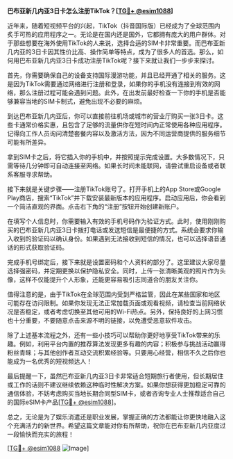 **巴布亚新几内亚3日卡怎么注册TikTok？[[TG💪+ @esim1088](https://t.me/s/esim1088)]**

近年来，随着短视频平台的兴起，TikTok（抖音国际版）已经成为了全球范围内炙手可热的应用程序之一。无论是在国内还是国外，它都拥有庞大的用户群体。对于那些想要在海外使用TikTok的人来说，选择合适的SIM卡非常重要。而巴布亚新几内亚的3日卡因其性价比高、操作简单等特点，成为了很多人的首选。那么，如何用巴布亚新几内亚3日卡成功注册TikTok呢？接下来就让我们一步步来探讨。

首先，你需要确保自己的设备支持国际漫游功能，并且已经开通了相关的服务。这是因为TikTok需要通过网络进行注册和登录，如果你的手机没有连接到有效的网络，那么注册过程可能会遇到问题。此外，在出发前最好检查一下你的手机是否能够兼容当地的SIM卡制式，避免出现不必要的麻烦。

到达巴布亚新几内亚后，你可以直接前往机场或城市的营业厅购买一张3日卡。这些卡通常价格实惠，且包含了足够的流量供你在短时间内正常使用各种应用程序。记得向工作人员询问清楚套餐内容以及激活方法，因为不同运营商提供的服务细节可能有所差异。

拿到SIM卡之后，将它插入你的手机中，并按照提示完成设置。大多数情况下，只需等待几分钟即可自动连接至网络。如果长时间未能联网，请尝试重启设备或者联系客服寻求帮助。

接下来就是关键步骤——注册TikTok账号了。打开手机上的App Store或Google Play商店，搜索“TikTok”并下载安装最新版本的应用程序。启动应用后，你会看到一个简洁直观的界面。点击右下角的“注册”按钮开始创建新账户。

在填写个人信息时，你需要输入有效的手机号码作为验证方式。此时，使用刚刚购买的巴布亚新几内亚3日卡拨打电话或发送短信是最便捷的方式。系统会要求你输入收到的验证码以确认身份。如果遇到无法接收到短信的情况，也可以选择语音通话的形式获取验证码。

完成手机号绑定后，接下来就是设置密码和个人资料的部分了。这里建议大家尽量选择强密码，并定期更换以保护隐私安全。同时，上传一张清晰美观的照片作为头像，这样不仅能提升个人形象，还能更容易吸引志同道合的朋友关注你。

值得注意的是，由于TikTok在全球范围内受到严格监管，因此在某些国家和地区可能存在访问限制。如果你发现无法正常加载页面或观看视频，请检查当前网络状况是否稳定，或者考虑切换至其他可用的Wi-Fi热点。另外，保持良好的上网习惯也十分重要，不要随意点击来源不明的链接，以免遭受恶意软件攻击。

除了上述基本流程之外，还有一些小技巧可以帮助你更好地享受TikTok带来的乐趣。例如，利用平台内置的推荐算法发现更多有趣的内容；积极参与挑战活动赢得粉丝青睐；与其他创作者互动交流积累经验等。只要用心经营，相信不久之后你也能成为一名优秀的短视频达人！

最后提醒一下，虽然巴布亚新几内亚3日卡非常适合短期旅行者使用，但长期居住或工作的话则不建议继续依赖这种临时性解决方案。如果你想获得更加稳定可靠的通信体验，不妨考虑购买当地长期合同型SIM卡，或者咨询专业人士推荐适合自己的国际eSIM卡产品[[TG💪+ @esim1088](https://t.me/s/esim1088)]。

总之，无论是为了娱乐消遣还是职业发展，掌握正确的方法都能让你更快地融入这个充满活力的新世界。希望这篇文章能对你有所帮助，祝你在巴布亚新几内亚度过一段愉快而充实的旅程！

[[TG💪+ @esim1088](https://t.me/s/esim1088) ![Image](https://i.postimg.cc/4NQfJmqS/Snipaste-2025-05-13-00-14-12.png)]